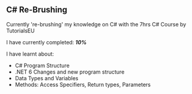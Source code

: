 ## C# Re-Brushing 
Currently 're-brushing' my knowledge on C# with the 7hrs C# Course by TutorialsEU

I have currently completed: **_10%_**

I have learnt about:
* C# Program Structure
* .NET 6 Changes and new program structure
* Data Types and Variables
* Methods: Access Specifiers, Return types, Parameters